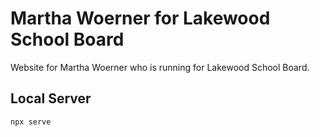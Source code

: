 # Martha Woerner for Lakewood School Board

Website for Martha Woerner who is running for Lakewood School Board.

## Local Server
`npx serve`
